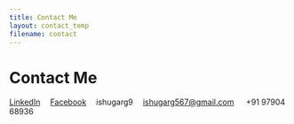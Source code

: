 ```yaml
---
title: Contact Me
layout: contact_temp
filename: contact
--- 
```


# Contact Me


<i class="fa fa-linkedin" aria-hidden="true"></i> <a href="www.linkedin.com/in/ishugarg" title="LinkedIn">LinkedIn</a>&emsp;
<i class="fa fa-facebook" aria-hidden="true"></i> <a href="https://www.facebook.com/ishugarg567" title="facebook">Facebook</a>&emsp;
<i class="fa fa-skype" aria-hidden="true"></i> ishugarg9&emsp;
<i class="fa fa-envelope-square" aria-hidden="true"></i> ishugarg567@gmail.com &emsp;
<i class="fa fa-phone" aria-hidden="true"></i> +91 97904 68936

<script type="text/javascript" src="https://secure.skypeassets.com/i/scom/js/skype-uri.js"></script>
<div id="SkypeButton_Call_ishugarg9_1">
 <script type="text/javascript">
 Skype.ui({
 "name": "dropdown",
 "element": "SkypeButton_Call_ishugarg9_1",
 "participants": ["ishugarg9"]
 });
 </script>
</div>
<script src="https://apis.google.com/js/platform.js" async defer></script>
<div class="g-hangout" data-render="createhangout"></div>
